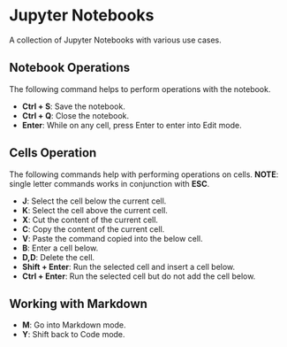 # Jupyter Notebooks

A collection of Jupyter Notebooks with various use cases.

## Notebook Operations

The following command helps to perform operations with the notebook.

* **Ctrl + S**: Save the notebook.
* **Ctrl + Q**: Close the notebook.
* **Enter**: While on any cell, press Enter to enter into Edit mode.

## Cells Operation

The following commands help with performing operations on cells. **NOTE**: single letter commands works in conjunction with **ESC**.

* **J**: Select the cell below the current cell.
* **K**: Select the cell above the current cell.
* **X**: Cut the content of the current cell.
* **C**: Copy the content of the current cell.
* **V**: Paste the command copied into the below cell.
* **B**: Enter a cell below.
* **D,D**: Delete the cell.
* **Shift + Enter**: Run the selected cell and insert a cell below.
* **Ctrl + Enter**: Run the selected cell but do not add the cell below.

## Working with Markdown

* **M**: Go into Markdown mode.
* **Y**: Shift back to Code mode.

